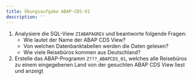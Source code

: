 ```yaml
---
title: Übungsaufgabe ABAP-CDS-01
description: ''
---
```


1. Analysiere die SQL-View `ZIABAPAGREV` und beantworte folgende Fragen:
    - Wie lautet der Name der ABAP CDS View?
    - Von welchen Datenbanktabellen werden die Daten gelesen?
    - Wie viele Reisebüros kommen aus Deutschland?
2. Erstelle das ABAP-Programm `Z???_ABAPCDS_01`, welches alle Reisebüros zu einem eingegebenen Land von der gesuchten ABAP CDS View liest und anzeigt
